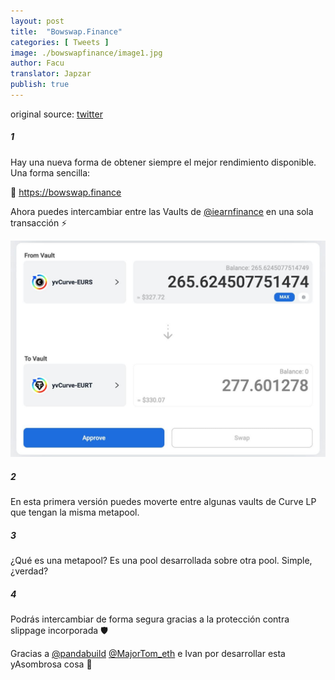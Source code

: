 ```yaml
---
layout: post
title:  "Bowswap.Finance"
categories: [ Tweets ]
image: ./bowswapfinance/image1.jpg
author: Facu
translator: Japzar  
publish: true
---
```


original source: [twitter](https://twitter.com/fameal/status/1424857239505018880)

##### 1

Hay una nueva forma de obtener siempre el mejor rendimiento disponible. Una forma sencilla:

🏹 https://bowswap.finance

Ahora puedes intercambiar entre las Vaults de [@iearnfinance](https://twitter.com/iearnfinance) en una sola transacción ⚡️

![](image1.jpg)

##### 2

En esta primera versión puedes moverte entre algunas vaults de Curve LP que tengan la misma metapool.

##### 3

¿Qué es una metapool? Es una pool desarrollada sobre otra pool. Simple, ¿verdad?

##### 4

Podrás intercambiar de forma segura gracias a la protección contra slippage incorporada 🛡️

Gracias a [@pandabuild](https://twitter.com/pandabuild) [@MajorTom_eth](https://twitter.com/MajorTom_eth) e Ivan por desarrollar esta yAsombrosa cosa 🚀
